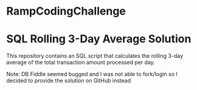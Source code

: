 # RampCodingChallenge

# SQL Rolling 3-Day Average Solution

This repository contains an SQL script that calculates the rolling 3-day average of the total transaction amount processed per day. 

Note: DB Fiddle seemed bugged and I was not able to fork/login so I decided to provide the solution on GitHub instead
